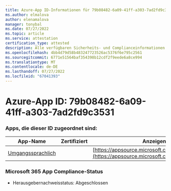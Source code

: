 ```yaml
---
title: Azure-App ID-Informationen für 79b08482-6a09-41ff-a303-7ad2fd9c3531
ms.author: elmalova
author: elenamalova
manager: tonybal
ms.date: 07/27/2022
ms.topic: article
ms.service: attestation
certification_type: attested
description: Alle verfügbaren Sicherheits- und Complianceinformationen für 79b08482-6a09-41ff-a303-7ad2fd9c3531.
ms.openlocfilehash: 4bb4d79d58b483247723526ac5376f6e795c2561
ms.sourcegitcommit: 6771e51564baf354398b12cdf2f9eede6a8ce994
ms.translationtype: MT
ms.contentlocale: de-DE
ms.lasthandoff: 07/27/2022
ms.locfileid: "67041393"
---
```

# <a name="azure-app-id-79b08482-6a09-41ff-a303-7ad2fd9c3531"></a>Azure-App ID: 79b08482-6a09-41ff-a303-7ad2fd9c3531


### <a name="apps-associated-with-this-id"></a>Apps, die dieser ID zugeordnet sind:
| **App-Name** | **Zertifiziert** | **Anzeigen in AppSource** |
|--------------|---------------|-----------------------|
| [Umgangssprachlich](../forward/WA200004395.md) |  | [https://appsource.microsoft.com/product/office/WA200004395](https://appsource.microsoft.com/product/office/WA200004395) |

### <a name="microsoft-365-app-compliance-status"></a>Microsoft 365 App Compliance-Status
- Herausgebernachweisstatus: Abgeschlossen
